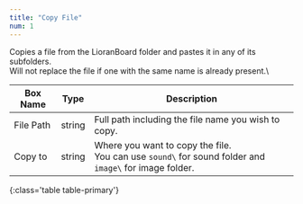 ```yaml
---
title: "Copy File"
num: 1
---
```


Copies a file from the LioranBoard folder and pastes it in any of its subfolders.\
Will not replace the file if one with the same name is already present.\

| Box Name | Type | Description | 
|-------|--------|--------
|File Path|	string|	Full path including the file name you wish to copy.|
|Copy to|	string|	Where you want to copy the file. <br/> You can use `sound\` for sound folder and `image\` for image folder.
{:class='table table-primary'}









